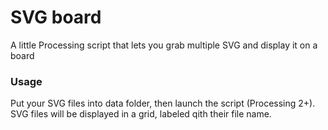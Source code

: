 # SVG board
A little Processing script that lets you grab multiple SVG and display it on a board

### Usage
Put your SVG files into data folder, then launch the script (Processing 2+). SVG files will be displayed in a grid, labeled qith their file name.
